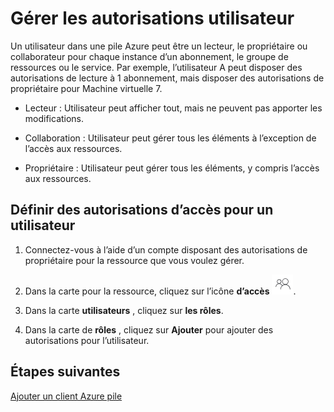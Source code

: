 <properties
    pageTitle="Gérer les autorisations à des ressources par utilisateur dans la pile d’Azure (administrateur de service et client) | Microsoft Azure"
    description="Comme un administrateur de service ou le client, découvrez comment gérer les autorisations à des ressources par utilisateur."
    services="azure-stack"
    documentationCenter=""
    authors="ErikjeMS"
    manager="byronr"
    editor=""/>

<tags
    ms.service="azure-stack"
    ms.workload="na"
    ms.tgt_pltfrm="na"
    ms.devlang="na"
    ms.topic="article"
    ms.date="09/26/2016"
    ms.author="erikje"/>

# <a name="manage-user-permissions"></a>Gérer les autorisations utilisateur

Un utilisateur dans une pile Azure peut être un lecteur, le propriétaire ou collaborateur pour chaque instance d’un abonnement, le groupe de ressources ou le service. Par exemple, l’utilisateur A peut disposer des autorisations de lecture à 1 abonnement, mais disposer des autorisations de propriétaire pour Machine virtuelle 7.

-   Lecteur : Utilisateur peut afficher tout, mais ne peuvent pas apporter les modifications.

-   Collaboration : Utilisateur peut gérer tous les éléments à l’exception de l’accès aux ressources.

-   Propriétaire : Utilisateur peut gérer tous les éléments, y compris l’accès aux ressources.


## <a name="set-access-permissions-for-a-user"></a>Définir des autorisations d’accès pour un utilisateur

1.  Connectez-vous à l’aide d’un compte disposant des autorisations de propriétaire pour la ressource que vous voulez gérer.

2.  Dans la carte pour la ressource, cliquez sur l’icône **d’accès** ![](media/azure-stack-manage-permissions/image1.png).

3.  Dans la carte **utilisateurs** , cliquez sur **les rôles**.

4.  Dans la carte de **rôles** , cliquez sur **Ajouter** pour ajouter des autorisations pour l’utilisateur.

## <a name="next-steps"></a>Étapes suivantes

[Ajouter un client Azure pile](azure-stack-add-new-user-aad.md)
